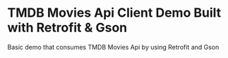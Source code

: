 # TMDB Movies Api Client Demo Built with Retrofit & Gson
Basic demo that consumes TMDB Movies Api by using Retrofit and Gson

